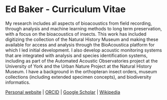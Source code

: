 # Ed Baker - Curriculum Vitae

My research includes all aspects of bioacoustics from field recording, through analysis and machine learning methods to long term preservation, with a focus on the bioacoustics of insects. This work has included digitizing the collection of the Natural History Museum and making these available for access and analysis through the BioAcoustica platform for which I led initial development. I also develop acoustic monitoring systems that are integrated with analysis and species identification systems, including as part of the Automated Acoustic Observatories project at the University of York and the Urban Nature Project at the Natural History Museum.  I have a background in the orthopteran insect orders, museum collections (including extended specimen concepts), and biodiversity informatics.

[Personal website](https://ebaker.me.uk) |
[ORCID](https://orcid.org/0000-0002-5887-9543) |
[Google Scholar](https://scholar.google.com/citations?user=44XAtwYAAAAJ) |
[Wikipedia](https://en.wikipedia.org/wiki/Ed_Baker_(entomologist))